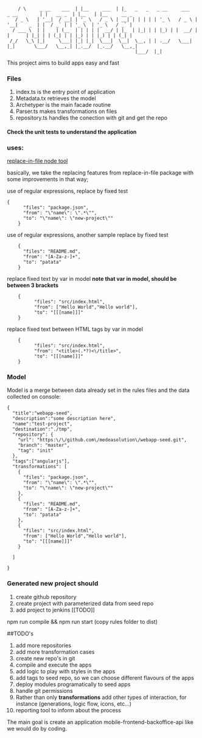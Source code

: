 
````     _                    _              _                                         _           _       _             
    / \     _ __    ___  | |__     ___  | |_   _   _   _ __     ___   _ __        | |   __ _  | |__   | |__     __ _ 
   / _ \   | '__|  / __| | '_ \   / _ \ | __| | | | | | '_ \   / _ \ | '__|    _  | |  / _` | | '_ \  | '_ \   / _` |
  / ___ \  | |    | (__  | | | | |  __/ | |_  | |_| | | |_) | |  __/ | |      | |_| | | (_| | | |_) | | |_) | | (_| |
 /_/   \_\ |_|     \___| |_| |_|  \___|  \__|  \__, | | .__/   \___| |_|       \___/   \__,_| |_.__/  |_.__/   \__,_|
                                               |___/  |_|                                                            
````

This project aims to build apps easy and fast

### Files

1. index.ts is the entry point of application
2. Metadata.tx retrieves the model
3. Archetyper is the main facade routine
4. Parser.ts makes transformations on files
5. repository.ts handles the conection with git and get the repo

#### Check the unit tests to understand the application


### uses:

[replace-in-file node tool](https://www.npmjs.com/package/replace-in-file)

basically, we take the replacing features from replace-in-file package with some improvements
in that way;

use of regular expressions, replace by fixed test
````
{
      "files": "package.json",
      "from": "\"name\": \".*\"",
      "to": "\"name\": \"new-project\""
    }
````

use of regular expressions, another sample replace by fixed test
````
    {
      "files": "README.md",
      "from": "[A-Za-z-]+",
      "to": "patata"
    }

````

replace fixed text by var in model **note that var in model, should be between 3 brackets**
````
    {
          "files": "src/index.html",
          "from": ["Hello World","Hello world"],
          "to": "[[[name]]]"
    }
````
   
replace fixed text between HTML tags by var in model 
````
    {
          "files": "src/index.html",
          "from": "<title>(.*?)<\/title>",
          "to": "[[[name]]]"
    }
````
    
### Model


Model is a merge between data already set in the rules files and the data collected on console:
````
{
  "title":"webapp-seed",
  "description":"some description here",
  "name":"test-project",
  "destination":"./tmp",
  "repository": {
    "url": "https:\/\/github.com\/medeasolution\/webapp-seed.git",
    "branch": "master",
    "tag": "init"
  },
  "tags":["angularjs"],
  "transformations": [
    {
      "files": "package.json",
      "from": "\"name\": \".*\"",
      "to": "\"name\": \"new-project\""
    },
    {
      "files": "README.md",
      "from": "[A-Za-z-]+",
      "to": "patata"
    },
    {
      "files": "src/index.html",
      "from": ["Hello World","Hello world"],
      "to": "[[[name]]]"
    }

  ]

}
````
    
### Generated new project should

1. create github repository
2. create project with parameterized data from seed repo
3. add project to jenkins [[TODO]]

npm run compile && npm run start  (copy rules folder to dist)

##TODO's

1. add more repositories
2. add more transformation cases
3. create new repo's in git
4. compile and execute the apps
5. add logic to play with styles in the apps
6. add tags to seed repo, so we can choose different flavours of the apps
7. deploy modules programatically to seed apps
8. handle git permissions
9. Rather than only **transformations** add other types of interaction, for instance (generations, logic flow, icons, etc...)
10. reporting tool to inform about the process

The main goal is create an application mobile-frontend-backoffice-api like we would do by coding.

